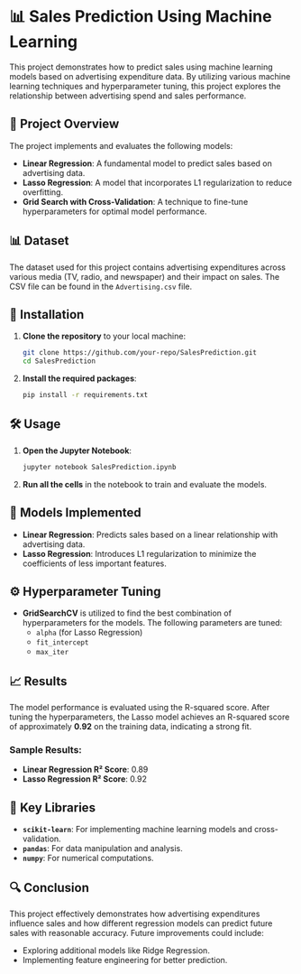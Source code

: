 # 📊 Sales Prediction Using Machine Learning

This project demonstrates how to predict sales using machine learning models based on advertising expenditure data. By utilizing various machine learning techniques and hyperparameter tuning, this project explores the relationship between advertising spend and sales performance.

## 📖 Project Overview

The project implements and evaluates the following models:
- **Linear Regression**: A fundamental model to predict sales based on advertising data.
- **Lasso Regression**: A model that incorporates L1 regularization to reduce overfitting.
- **Grid Search with Cross-Validation**: A technique to fine-tune hyperparameters for optimal model performance.

## 📊 Dataset

The dataset used for this project contains advertising expenditures across various media (TV, radio, and newspaper) and their impact on sales. The CSV file can be found in the `Advertising.csv` file.

## 🚀 Installation

1. **Clone the repository** to your local machine:
   ```bash
   git clone https://github.com/your-repo/SalesPrediction.git
   cd SalesPrediction
   ```

2. **Install the required packages**:
   ```bash
   pip install -r requirements.txt
   ```

## 🛠️ Usage

1. **Open the Jupyter Notebook**:
   ```bash
   jupyter notebook SalesPrediction.ipynb
   ```

2. **Run all the cells** in the notebook to train and evaluate the models.

## 🧩 Models Implemented

- **Linear Regression**: Predicts sales based on a linear relationship with advertising data.
- **Lasso Regression**: Introduces L1 regularization to minimize the coefficients of less important features.

## ⚙️ Hyperparameter Tuning

- **GridSearchCV** is utilized to find the best combination of hyperparameters for the models. The following parameters are tuned:
  - `alpha` (for Lasso Regression)
  - `fit_intercept`
  - `max_iter`

## 📈 Results

The model performance is evaluated using the R-squared score. After tuning the hyperparameters, the Lasso model achieves an R-squared score of approximately **0.92** on the training data, indicating a strong fit.

### Sample Results:
- **Linear Regression R² Score**: 0.89
- **Lasso Regression R² Score**: 0.92

## 🧪 Key Libraries

- **`scikit-learn`**: For implementing machine learning models and cross-validation.
- **`pandas`**: For data manipulation and analysis.
- **`numpy`**: For numerical computations.

## 🔍 Conclusion

This project effectively demonstrates how advertising expenditures influence sales and how different regression models can predict future sales with reasonable accuracy. Future improvements could include:
- Exploring additional models like Ridge Regression.
- Implementing feature engineering for better prediction.
